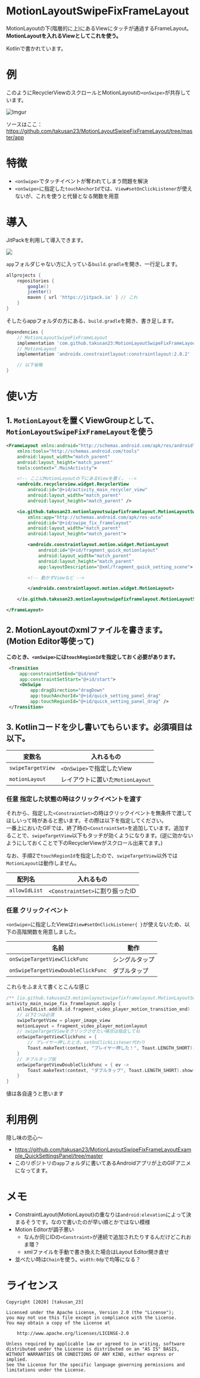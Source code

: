# MotionLayoutSwipeFixFrameLayout

MotionLayoutの下(階層的に上)にあるViewにタッチが通過するFrameLayout。  
**MotionLayoutを入れるViewとしてこれを使う。**

Kotlinで書かれています。

# 例
このようにRecyclerViewのスクロールとMotionLayoutの`<onSwipe>`が共存しています。

![Imgur](https://imgur.com/OFNwkIu.png)

ソースはここ：https://github.com/takusan23/MotionLayoutSwipeFixFrameLayout/tree/master/app

# 特徴
- `<onSwipe>`でタッチイベントが奪われてしまう問題を解決
- `<onSwipe>`に指定した`touchAnchorId`では、`View#setOnClickListener`が使えないが、これを使うと代替となる関数を用意

# 導入

JitPackを利用して導入できます。

[![](https://jitpack.io/v/takusan23/MotionLayoutSwipeFixFrameLayout.svg)](https://jitpack.io/#takusan23/MotionLayoutSwipeFixFrameLayout)


`app`フォルダじゃない方に入っている`build.gradle`を開き、一行足します。

```gradle
allprojects {
    repositories {
        google()
        jcenter()
        maven { url 'https://jitpack.io' } // これ
    }
}
```

そしたらappフォルダの方にある、`build.gradle`を開き、書き足します。

```gradle
dependencies {
    // MotionLayoutSwipeFixFrameLayout
    implementation 'com.github.takusan23:MotionLayoutSwipeFixFrameLayout:1.0.0'
    // MotionLayout
    implementation 'androidx.constraintlayout:constraintlayout:2.0.2'

    // 以下省略
}
```

# 使い方
## 1. `MotionLayout`を置くViewGroupとして、`MotionLayoutSwipeFixFrameLayout`を使う

```xml
<FrameLayout xmlns:android="http://schemas.android.com/apk/res/android"
    xmlns:tools="http://schemas.android.com/tools"
    android:layout_width="match_parent"
    android:layout_height="match_parent"
    tools:context=".MainActivity">

    <!-- ここにMotionLayoutの下にあるViewを置く。 -->
    <androidx.recyclerview.widget.RecyclerView
        android:id="@+id/activity_main_recycler_view"
        android:layout_width="match_parent"
        android:layout_height="match_parent" />

    <io.github.takusan23.motionlayoutswipefixframelayout.MotionLayoutSwipeFixFrameLayout xmlns:android="http://schemas.android.com/apk/res/android"
        xmlns:app="http://schemas.android.com/apk/res-auto"
        android:id="@+id/swipe_fix_framelayout"
        android:layout_width="match_parent"
        android:layout_height="match_parent">

        <androidx.constraintlayout.motion.widget.MotionLayout
            android:id="@+id/fragment_quick_motionlayout"
            android:layout_width="match_parent"
            android:layout_height="match_parent"
            app:layoutDescription="@xml/fragment_quick_setting_scene">

        <!-- 動かすViewなど -->

        </androidx.constraintlayout.motion.widget.MotionLayout>

    </io.github.takusan23.motionlayoutswipefixframelayout.MotionLayoutSwipeFixFrameLayout>

</FrameLayout>
```



## 2. MotionLayoutのxmlファイルを書きます。(Motion Editor等使って)  
   **このとき、`<onSwipe>`には`touchRegionId`を指定しておく必要があります。**

   ```xml
    <Transition
        app:constraintSetEnd="@id/end"
        app:constraintSetStart="@+id/start">
        <OnSwipe
            app:dragDirection="dragDown"
            app:touchAnchorId="@+id/quick_setting_panel_drag"
            app:touchRegionId="@+id/quick_setting_panel_drag" />
    </Transition>
   ```

## 3. Kotlinコードを少し書いてもらいます。必須項目は以下。

| 変数名            | 入れるもの                       |
|-------------------|----------------------------------|
| `swipeTargetView` | `<OnSwipe>`で指定したView        |
| `motionLayout`    | レイアウトに置いた`MotionLayout` |


### 任意 指定した状態の時はクリックイベントを渡す
それから、指定した`<ConstraintSet>`の時はクリックイベントを無条件で渡してほしいって時があると思います。その際は以下を指定してください。  
一番上においたGIFでは、終了時の`<ConstraintSet>`を追加しています。追加することで、`swipeTargetView`以下もタッチが効くようになります。(逆に効かないようにしておくことで下のRecyclerViewがスクロール出来てます。)  

なお、手順2で`touchRegionId`を指定したので、`swipeTargetView`以外では`MotionLayout`は動作しません。

| 配列名        | 入れるもの                      |
|---------------|---------------------------------|
| `allowIdList` | `<ConstraintSet>`に割り振ったID |

### 任意 クリックイベント
`<onSwipe>`に指定したViewは`View#setOnClickListener{ }`が使えないため、以下の高階関数を用意しました。

| 名前                               | 動作           |
|------------------------------------|----------------|
| `onSwipeTargetViewClickFunc`       | シングルタップ |
| `onSwipeTargetViewDoubleClickFunc` | ダブルタップ   |


これらをふまえて書くとこんな感じ

```kotlin
/** [io.github.takusan23.motionlayoutswipefixframelayout.MotionLayoutSwipeFixFrameLayout]の設定をする */
activity_main_swipe_fix_framelayout.apply {
    allowIdList.add(R.id.fragment_video_player_motion_transition_end)
    // 以下2つは必須
    swipeTargetView = player_image_view
    motionLayout = fragment_video_player_motionlayout
    // swipeTargetViewをクリックさせたい場合は指定してね
    onSwipeTargetViewClickFunc = {
        // プレイヤー押したとき。setOnClickListener代わり
        Toast.makeText(context, "プレイヤー押した！", Toast.LENGTH_SHORT).show()
    }
    // タブルタップ版
    onSwipeTargetViewDoubleClickFunc = { ev ->
        Toast.makeText(context, "ダブルタップ", Toast.LENGTH_SHORT).show()
    }
}
```
値は各自違うと思います

# 利用例
隠し味の恋心～

- https://github.com/takusan23/MotionLayoutSwipeFixFrameLayoutExample_QuickSettingsPanel/tree/master
- このリポジトリの`app`フォルダに書いてあるAndroidアプリが上のGIFアニメになってます。

# メモ
- ConstraintLayout(MotionLayout)の重なりは`android:elevation`によって決まるそうです。なので書いたのが早い順とかではない模様
- Motion Editorが調子悪い
    - なんか同じIDの`<Constraint>`が連続で追加されたりするんだけどこれおま環？
    - xmlファイルを手動で書き換えた場合はLayout Editor開き直せ
- 並べたい時は`Chain`を使う。`width:0dp`で均等になる？

# ライセンス
```
Copyright [2020] [takusan_23]

Licensed under the Apache License, Version 2.0 (the "License");
you may not use this file except in compliance with the License.
You may obtain a copy of the License at

    http://www.apache.org/licenses/LICENSE-2.0

Unless required by applicable law or agreed to in writing, software
distributed under the License is distributed on an "AS IS" BASIS,
WITHOUT WARRANTIES OR CONDITIONS OF ANY KIND, either express or implied.
See the License for the specific language governing permissions and
limitations under the License.
```